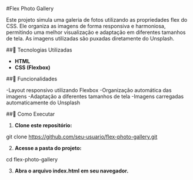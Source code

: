 #Flex Photo Gallery

Este projeto simula uma galeria de fotos utilizando as propriedades flex do CSS. Ele organiza as imagens de forma responsiva e harmoniosa, permitindo uma melhor visualização e adaptação em diferentes tamanhos de tela. As imagens utilizadas são puxadas diretamente do Unsplash.

##📌 Tecnologias Utilizadas

- **HTML**
- **CSS (Flexbox)**

##🎯 Funcionalidades

-Layout responsivo utilizando Flexbox
-Organização automática das imagens
-Adaptação a diferentes tamanhos de tela
-Imagens carregadas automaticamente do Unsplash

##🚀 Como Executar

1. **Clone este repositório:**

git clone https://github.com/seu-usuario/flex-photo-gallery.git

2. **Acesse a pasta do projeto:**

cd flex-photo-gallery

3. **Abra o arquivo index.html em seu navegador.**
